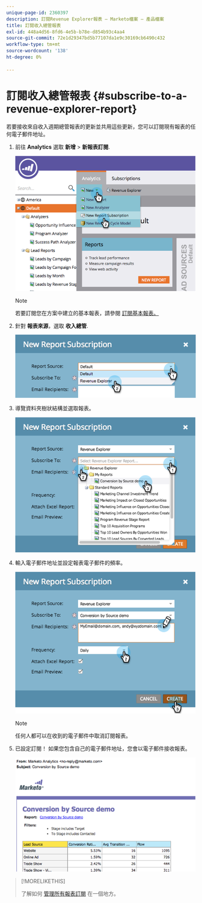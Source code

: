 ```yaml
---
unique-page-id: 2360397
description: 訂閱Revenue Explorer報表 — Marketo檔案 — 產品檔案
title: 訂閱收入總管報表
exl-id: 448a4d56-8fd6-4e5b-b78e-d854b93c4aa4
source-git-commit: 72e1d29347bd5b77107da1e9c30169cb6490c432
workflow-type: tm+mt
source-wordcount: '138'
ht-degree: 0%

---
```


# 訂閱收入總管報表 {#subscribe-to-a-revenue-explorer-report}

若要接收來自收入週期總管報表的更新並共用這些更新，您可以訂閱現有報表的任何電子郵件地址。

1. 前往 **Analytics** 選取 **新增** > **新報表訂閱**.

   ![](assets/image2014-9-17-12-3a46-3a20.png)

   >[!NOTE]
   >
   >若要訂閱您在方案中建立的基本報表，請參閱 [訂閱基本報表。](/help/marketo/product-docs/reporting/basic-reporting/report-subscriptions/subscribe-to-a-basic-report.md)

1. 針對 **報表來源**，選取 **收入總管**.

   ![](assets/image2014-9-17-12-3a47-3a11.png)

1. 導覽資料夾樹狀結構並選取報表。

   ![](assets/image2014-9-17-12-3a47-3a17.png)

1. 輸入電子郵件地址並設定報表電子郵件的頻率。

   ![](assets/image2014-9-17-12-3a47-3a22.png)

   >[!NOTE]
   >
   >任何人都可以在收到的電子郵件中取消訂閱報表。

1. 已設定訂閱！ 如果您包含自己的電子郵件地址，您會以電子郵件接收報表。

   ![](assets/image2014-9-17-12-3a47-3a54.png)

>[!MORELIKETHIS]
>
>了解如何 [管理所有報表訂閱](/help/marketo/product-docs/reporting/basic-reporting/report-subscriptions/manage-report-subscriptions.md) 在一個地方。
